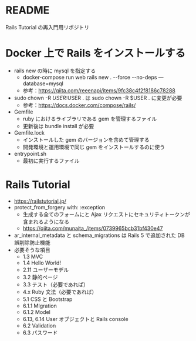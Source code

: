 # README

Rails Tutorial の再入門用リポジトリ

# Docker 上で Rails をインストールする
* rails new の時に mysql を指定する
    * docker-compose run web rails new . --force --no-deps —database=mysql
    * 参考：https://qiita.com/reeenapi/items/9fc38c4f2f8186c78288
* sudo chown -R $USER:$USER . は sudo chown -R $USER . に変更が必要
    * 参考：https://docs.docker.com/compose/rails/
* Gemfile
    * ruby におけるライブラリである gem を管理するファイル
    * 更新後は bundle install が必要
* Gemfile.lock
    * インストールした gem のバージョンを含めて管理する
    * 開発環境と運用環境で同じ gem をインストールするのに使う
* entrypoint.sh
    * 最初に実行するファイル

# Rails Tutorial
* https://railstutorial.jp/
* protect_from_forgery with: :exception
    * 生成する全てのフォームにと Ajax リクエストにセキュリティトークンが含まれるようになる
    * https://qiita.com/munaita_/items/0739965bcb31bf430e47
* ar_internal_metadata と schema_migrations は Rails 5 で追加された DB 誤削除防止機能
* 必要そうな項目
    * 1.3 MVC
    * 1.4 Hello World!
    * 2.11 ユーザーモデル
    * 3.2 静的ページ
    * 3.3 テスト（必要であれば）
    * 4.x Ruby 文法（必要であれば）
    * 5.1 CSS と Bootstrap
    * 6.1.1 MIgration
    * 6.1.2 Model
    * 6.13, 6.14 User オブジェクトと Rails console
    * 6.2 Validation
    * 6.3 パスワード